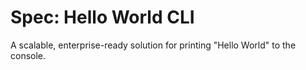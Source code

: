 # Spec: Hello World CLI

A scalable, enterprise-ready solution for printing "Hello World" to the console.

